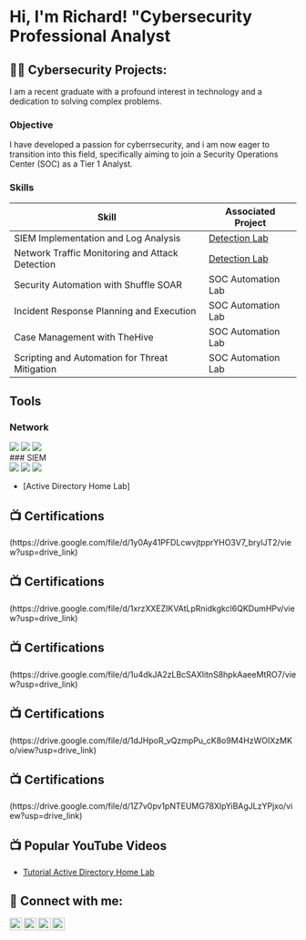 <h1>Hi, I'm Richard! "Cybersecurity Professional Analyst</a> 

<h2>👨‍💻 Cybersecurity Projects:</h2>


I am a recent graduate with a profound interest in technology and a dedication to solving complex problems. 

### Objective 

I have developed a passion for cyberrsecurity,  and i am now eager to transition into this field, specifically aiming to join a Security Operations Center (SOC) as a Tier 1 Analyst. 

### Skills 

| Skill                                         | Associated Project         |
|-----------------------------------------------|----------------------------|
| SIEM Implementation and Log Analysis          | <a href="https://google.com">Detection Lab</a>|
| Network Traffic Monitoring and Attack Detection | <a href="https://google.com">Detection Lab</a>|
| Security Automation with Shuffle SOAR         | SOC Automation Lab|
| Incident Response Planning and Execution      | SOC Automation Lab|
| Case Management with TheHive                  | SOC Automation Lab|
| Scripting and Automation for Threat Mitigation | SOC Automation Lab|

## Tools 

### Network 
<div>
    <img src="https://img.shields.io/badge/-Wireshark-1679A7?&style=for-the-badge&logo=Wireshark&logoColor=white" />
    <img src="https://img.shields.io/badge/-Suricata-EF3B2D?&style=for-the-badge&logo=Suricata&logoColor=white" />
    <img src="https://img.shields.io/badge/-Zeek-777BB4?&style=for-the-badge&logo=Zeek&logoColor=white" />
</div>
### SIEM
<div>
    <img src="https://img.shields.io/badge/-Microsoft_Sentinel-0078D4?&style=for-the-badge&logo=Microsoft&logoColor=white" />
    <img src="https://img.shields.io/badge/-Splunk-000000?&style=for-the-badge&logo=Splunk&logoColor=white" />
    <img src="https://img.shields.io/badge/-Elastic-005571?&style=for-the-badge&logo=Elastic&logoColor=white" />
</div>




  - [Active Directory Home Lab]
<h2>📺 Certifications</h2> (https://drive.google.com/file/d/1y0Ay41PFDLcwvjtpprYHO3V7_brylJT2/view?usp=drive_link)
<h2>📺 Certifications</h2> (https://drive.google.com/file/d/1xrzXXEZIKVAtLpRnidkgkcl6QKDumHPv/view?usp=drive_link)
<h2>📺 Certifications</h2> (https://drive.google.com/file/d/1u4dkJA2zLBcSAXlitnS8hpkAaeeMtRO7/view?usp=drive_link)
<h2>📺 Certifications</h2> (https://drive.google.com/file/d/1dJHpoR_vQzmpPu_cK8o9M4HzWOIXzMKo/view?usp=drive_link)
<h2>📺 Certifications</h2> (https://drive.google.com/file/d/1Z7v0pv1pNTEUMG78XIpYiBAgJLzYPjxo/view?usp=drive_link)
<h2>📺 Popular YouTube Videos</h2>

- [Tutorial Active Directory Home Lab](https://www.youtube.com/watch?v=a83ASGn_V_s)


<h2> 🤳 Connect with me:</h2>

[<img align="left" alt="JoshMadakor | YouTube" width="22px" src="https://cdn.jsdelivr.net/npm/simple-icons@v3/icons/youtube.svg" />][youtube]
[<img align="left" alt="JoshMadakor | Twitter" width="22px" src="https://cdn.jsdelivr.net/npm/simple-icons@v3/icons/twitter.svg" />][twitter]
[<img align="left" alt="JoshMadakor | LinkedIn" width="22px" src="https://cdn.jsdelivr.net/npm/simple-icons@v3/icons/linkedin.svg" />][linkedin]
[<img align="left" alt="JoshMadakor | Instagram" width="22px" src="https://cdn.jsdelivr.net/npm/simple-icons@v3/icons/instagram.svg" />][instagram]

[twitter]: https://twitter.com/joshmadakor
[youtube]: https://www.youtube.com/c/joshmadakor
[instagram]: https://www.instagram.com/joshmadakor/
[linkedin]: https://linkedin.com/in/joshmadakor

<!--
**joshmadakor1/joshmadakor1** is a ✨ _special_ ✨ repository because its `README.md` (this file) appears on your GitHub profile.

Here are some ideas to get you started:

- 🔭 I’m currently working on ...
- 🌱 I’m currently learning ...
- 👯 I’m looking to collaborate on ...
- 🤔 I’m looking for help with ...
- 💬 Ask me about ...
- 📫 How to reach me: ...
- 😄 Pronouns: ...
- ⚡ Fun fact: ...
-->
